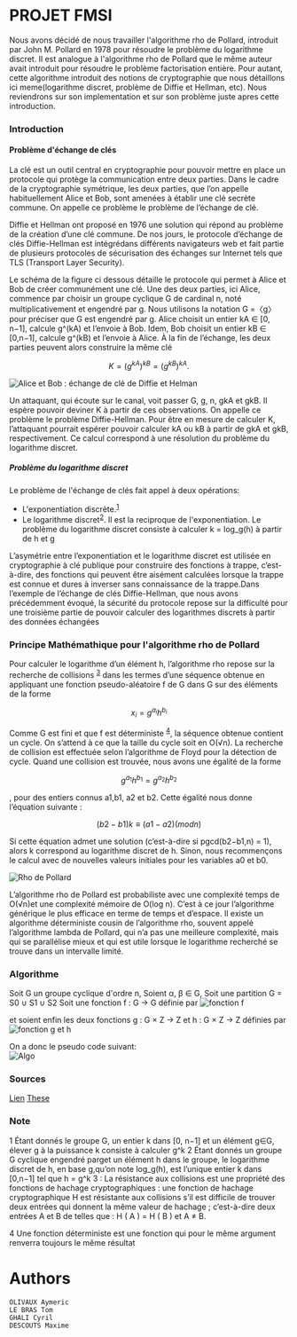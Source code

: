 # PROJET FMSI


Nous avons décidé de nous travailler l'algorithme rho de Pollard, introduit par John M. Pollard en 1978 pour résoudre le problème du logarithme discret. Il est analogue à l'algorithme rho de Pollard que le même auteur avait introduit pour résoudre le problème factorisation entière.
Pour autant, cette algorithme introduit des notions de cryptographie que nous détaillons ici meme(logarithme discret, problème de Diffie et Hellman, etc). Nous reviendrons sur son implementation et sur son problème juste apres cette introduction.

### Introduction 
#### Problème d'échange de clés

La clé est un outil central en cryptographie pour pouvoir mettre en place un protocole qui protège la communication entre deux parties. Dans le cadre de la cryptographie symétrique, les deux parties, que l’on appelle habituellement Alice et Bob, sont amenées à établir une clé secrète commune. On appelle ce problème le problème de l’échange de clé.

Diffie et Hellman ont proposé en 1976 une solution qui répond au problème de la création d’une clé commune. De nos jours, le protocole d’échange de clés Diffie-Hellman est intégrédans différents navigateurs web et fait partie de plusieurs protocoles de sécurisation des échanges sur Internet tels que TLS (Transport Layer Security).

Le schéma de la figure ci dessous détaille le protocole qui permet à Alice et Bob de créer communément une clé. Une des deux parties, ici Alice, commence par choisir un groupe cyclique G de cardinal n, noté multiplicativement et engendré par g. Nous utilisons la notation G =〈g〉pour préciser que G est engendré par g. Alice choisit un entier kA ∈ [0, n−1], calcule g^(kA) et l’envoie à Bob. Idem, Bob choisit un entier kB ∈ [0,n−1], calcule g^(kB) et l’envoie à Alice. À la fin de l’échange, les deux parties peuvent alors construire la même clé 
```math
K = (g^{kA})^{kB}= (g^{kB})^{kA}.
```
![Alice et Bob : échange de clé de Diffie et Helman](https://i.imgur.com/APJBL6P.png)

Un attaquant, qui écoute sur le canal, voit passer G, g, n, gkA et gkB. Il espère pouvoir deviner K à partir de ces observations. On appelle ce problème le problème Diffie-Hellman. Pour être en mesure de calculer K, l’attaquant pourrait espérer pouvoir calculer kA ou kB à partir de gkA et gkB, respectivement. Ce calcul correspond à une résolution du problème du logarithme discret.

##### Problème du logarithme discret
Le problème de l'échange de clés fait appel à deux opérations: 
- L'exponentiation discrète.<sup>[1](#expo)</sup>
- Le logarithme discret<sup>[2](#loga)</sup>. Il est la reciproque de l'exponentiation. 
Le problème du logarithme discret consiste à calculer k = log_g(h) à partir de h et g

L’asymétrie entre l’exponentiation et le logarithme discret est utilisée en cryptographie à clé publique pour construire des fonctions à trappe, c’est-à-dire, des fonctions qui peuvent être aisément calculées lorsque la trappe est connue et dures à inverser sans connaissance de la trappe.Dans l’exemple de l’échange de clés Diffie-Hellman, que nous avons précédemment évoqué, la sécurité du protocole repose sur la difficulté pour une troisième partie de pouvoir calculer des logarithmes discrets à partir des données échangées

### Principe Mathémathique pour l'algorithme rho de Pollard
Pour calculer le logarithme d’un élément h, l’algorithme rho repose sur la recherche de collisions <sup>[3](#collision)</sup>  dans les termes d’une séquence obtenue en appliquant une fonction pseudo-aléatoire f de G dans G sur des éléments de la forme 

```math
 x_{i} = g^{a_{i}}h^{b_{i}}
```

Comme G est fini et que f est déterministe <sup>[4](#deterministe)</sup>, la séquence obtenue contient un cycle. On s’attend à ce que la taille du cycle soit en O(√n). La recherche de collision  est effectuée selon l’algorithme de Floyd pour la détection de cycle. Quand une collision est trouvée, nous avons une égalité de la forme 
```math
g^{a_{1}}h^{b_{1}} = g^{a_{2}}h^{b_{2}}
```
, pour des entiers connus a1,b1, a2 et b2. Cette égalité nous donne l’équation suivante :
```math
(b2−b1)k ≡ (a1−a2)    (mod n)
```
Si cette équation admet une solution (c’est-à-dire si pgcd(b2−b1,n) = 1), alors k correspond au logarithme discret de h. Sinon, nous recommençons le calcul avec de nouvelles valeurs initiales pour les variables a0 et b0.

![Rho de Pollard](https://i.imgur.com/QRMIU8d.png "rho de pollard")

L’algorithme rho de Pollard est probabiliste avec une complexité temps de O(√n)et une complexité mémoire de O(log n). C’est à ce jour l’algorithme générique le plus efficace en terme de temps et d’espace. Il existe un algorithme déterministe cousin de l’algorithme rho, souvent appelé l’algorithme lambda de Pollard, qui n’a pas une meilleure complexité, mais qui se parallélise mieux et qui est utile lorsque le logarithme recherché se trouve dans un intervalle limité. 

### Algorithme
Soit G un groupe cyclique d'ordre n,
Soient α, β ∈ G,
Soit une partition G = S0 ∪ S1 ∪ S2
Soit une fonction f : G → G définie par 
![fonction f](https://wikimedia.org/api/rest_v1/media/math/render/svg/5881bb42a6a01a1bdae916610e184b05ef8cd5d1)

et soient enfin les deux fonctions g : G × Z → Z et h : G × Z → Z définies par 
![fonction g et h](https://wikimedia.org/api/rest_v1/media/math/render/svg/6e3dbfe68064258082da3c282b5e071c1fa86ff2)

On a donc le pseudo code suivant:\
![Algo](https://i.imgur.com/MRASMUJ.png "efdef")

### Sources
[Lien](https://fr.wikipedia.org/wiki/Algorithme_rho_de_Pollard_(logarithme_discret))
[These](http://docnum.univ-lorraine.fr/public/DDOC_T_2015_0065_JELJELI.pdf)


### Note
<a name="expo">1</a> Étant donnés le groupe G, un entier k dans [0, n−1] et un élément g∈G, élever g à la puissance k consiste à calculer g^k
<a name="loga">2</a> Étant donnés un groupe G cyclique engendré parget un élément h dans le groupe, le logarithme discret de h, en base g,qu’on note log_g(h), est l’unique entier k dans [0,n−1] tel que h = g^k
<a name="collision">3</a> : La résistance aux collisions est une propriété des fonctions de hachage cryptographiques : une fonction de hachage cryptographique H est résistante aux collisions s’il est difficile de trouver deux entrées qui donnent la même valeur de hachage ; c’est-à-dire deux entrées A et B de telles que : H ( A ) = H ( B ) et A ≠ B. 

<a name="deterministe">4</a> Une fonction déterministe est une fonction qui pour le même argument renverra toujours le même résultat

# Authors
    OLIVAUX Aymeric
    LE BRAS Tom
    GHALI Cyril
    DESCOUTS Maxime
